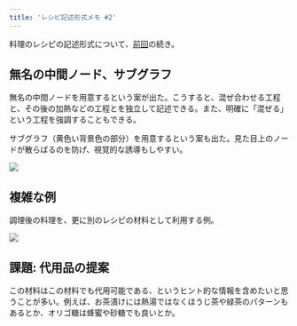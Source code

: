 ```yaml
---
title: 'レシピ記述形式メモ #2'
---
```

料理のレシピの記述形式について、[前回](https://r7kamura.com/articles/2022-05-13-mermaid-recipe-memo)の続き。

無名の中間ノード、サブグラフ
--------------

無名の中間ノードを用意するという案が出た。こうすると、混ぜ合わせる工程と、その後の加熱などの工程とを独立して記述できる。また、明確に「混ぜる」という工程を強調することもできる。

サブグラフ（黄色い背景色の部分）を用意するという案も出た。見た目上のノードが散らばるのを防げ、視覚的な誘導もしやすい。

![](https://lh4.googleusercontent.com/qdoOjRWqy0SLVHOJOHmnE8Kkr-xkkzq6gbV-X98DF9OMtHSXTrDdaUkFIJXlUbSu_M3Wd2crCCw_JW9xeXBR-wVBHkY0co6S23lUW0Xcd71kPsyzcudWDACWMkioonIkYD4eG5XkTDNWZmJaUF9F1ALSsmp1Re83Wm3JXce4Nl5AycxvBtBt-9SLnK88)

複雑な例
----

調理後の料理を、更に別のレシピの材料として利用する例。

![](https://lh3.googleusercontent.com/t6Pk5mmiqx6gnpb-0L33LBzAFo_gkUv-YiI7JTJsWehYPAvOBeornoXUVPbRyYdP-16otbSGFvpKPjAMAJJMVePK1YXG2LHrDLFr-A8zHTGWJh5RGQBmV5yf3PDbAa5Arkg48TZyHpBvYB-mUP_tniAAJnLNDaBHeapqLNmoeGGvFxF7ja8twQC3-j-s)

課題: 代用品の提案
----------

この材料はこの材料でも代用可能である、というヒント的な情報を含めたいと思うことが多い。例えば、お茶漬けには熱湯ではなくほうじ茶や緑茶のパターンもあるとか、オリゴ糖は蜂蜜や砂糖でも良いとか。
